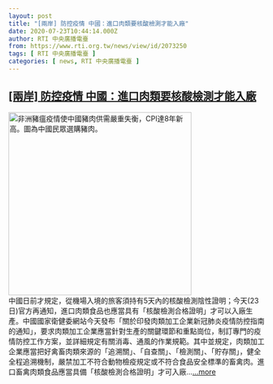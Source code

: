 ```yaml
---
layout: post
title: "[兩岸] 防控疫情 中國：進口肉類要核酸檢測才能入廠"
date: 2020-07-23T10:44:14.000Z
author: RTI 中央廣播電臺
from: https://www.rti.org.tw/news/view/id/2073250
tags: [ RTI 中央廣播電臺 ]
categories: [ news, RTI 中央廣播電臺 ]
---
```

<!--1595501054000-->
[[兩岸] 防控疫情 中國：進口肉類要核酸檢測才能入廠](https://www.rti.org.tw/news/view/id/2073250)
------

<div>
<img src="https://static.rti.org.tw/assets/thumbnails/2020/01/09/20200109000013M.jpg" width="360" alt="非洲豬瘟疫情使中國豬肉供需嚴重失衡，CPI達8年新高。圖為中國民眾選購豬肉。" title="非洲豬瘟疫情使中國豬肉供需嚴重失衡，CPI達8年新高。圖為中國民眾選購豬肉。"><br>中國日前才規定，從機場入境的旅客須持有5天內的核酸檢測陰性證明；今天(23日)官方再通知，進口肉類食品也應當具有「核酸檢測合格證明」才可以入廠生產。中國國家衛健委網站今天發布「關於印發肉類加工企業新冠肺炎疫情防控指南的通知」，要求肉類加工企業應當針對生產的關鍵環節和重點崗位，制訂專門的疫情防控工作方案，並詳細規定有關消毒、通風的作業規範。其中並規定，肉類加工企業應當把好禽畜肉類來源的「追溯關」、「自查關」、「檢測關」、「貯存關」，健全全程追溯機制，嚴禁加工不符合動物檢疫規定或不符合食品安全標準的畜禽肉。進口畜禽肉類食品應當具備「核酸檢測合格證明」才可入廠...<a target="_blank" href="https://www.rti.org.tw/news/view/id/2073250">...more</a>
</div>
